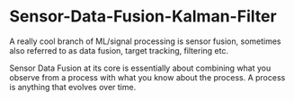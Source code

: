 # Sensor-Data-Fusion-Kalman-Filter

A really cool branch of ML/signal processing is sensor fusion, sometimes also referred to as data fusion, target tracking, filtering etc. 


Sensor Data Fusion at its core is essentially about combining what you observe from a process with what you know about the process. A process is anything that evolves over time.
